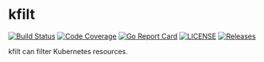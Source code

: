# kfilt

[![Build Status](https://travis-ci.org/ryane/kfilt.svg?branch=master)](https://travis-ci.org/ryane/kfilt)
[![Code Coverage](https://codecov.io/gh/ryane/kfilt/branch/readme/graph/badge.svg)](https://codecov.io/gh/ryane/kfilt)
[![Go Report Card](https://goreportcard.com/badge/ryane/kfilt)](https://goreportcard.com/report/ryane/kfilt)
[![LICENSE](https://img.shields.io/github/license/ryane/kfilt.svg)](https://github.com/ryane/kfilt/blob/master/LICENSE)
[![Releases](https://img.shields.io/github/release-pre/ryane/kfilt.svg)](https://github.com/ryane/kfilt/releases)

kfilt can filter Kubernetes resources.
